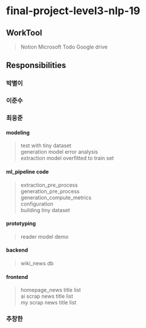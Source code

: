 # final-project-level3-nlp-19
## WorkTool
> Notion
> Microsoft Todo
> Google drive

## Responsibilities

### 박별이

### 이준수

### 최웅준
#### modeling
> test with tiny dataset  
> generation model error analysis  
> extraction model overfitted to train set   
#### ml_pipeline code
> extraction_pre_process  
> generation_pre_process  
> generation_compute_metrics  
> configuration  
> building tiny dataset 
#### prototyping
> reader model demo
#### backend
> wiki_news db
#### frontend
> homepage_news title list  
> ai scrap news title list  
> my scrap news title list  

### 추창한

